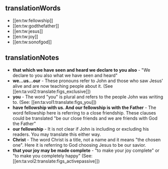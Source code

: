 ## translationWords

* [[en:tw:fellowship]]
* [[en:tw:godthefather]]
* [[en:tw:jesus]]
* [[en:tw:joy]]
* [[en:tw:sonofgod]]

## translationNotes

* **that which we have seen and heard we declare to you also** - "We declare to you also what we have seen and heard"
* **we…us…our** - These pronouns refer to John and those who saw Jesus' alive and are now teaching people about it. (See [[en:ta:vol2:translate:figs_exclusive]])
* **you** - The word "you" is plural and refers to the people John was writing to. (See: [[en:ta:vol1:translate:figs_you]])
* **have fellowship with us. And our fellowship is with the Father** - The word fellowship here is referring to a close friendship. These clauses could be translated "be our close friends and we are friends with God the Father"
* **our fellowship** - It is not clear if John is including or excluding his readers. You may translate this either way.
* **Christ** - The word Christ is a title, not a name and it means "the chosen one". Here it is referring to God choosing Jesus to be our savior.
* **that your joy may be made complete** - "to make your joy complete" or "to make you completely happy" (See: [[en:ta:vol2:translate:figs_activepassive]])
